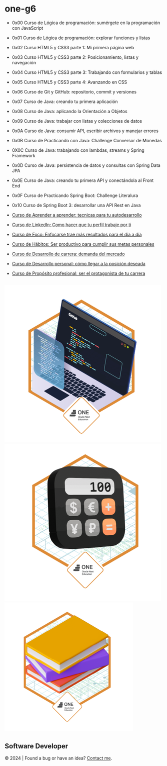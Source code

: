 # one-g6
- 0x00 Curso de Lógica de programación: sumérgete en la programación con JavaScript
- 0x01 Curso de Lógica de programación: explorar funciones y listas
- 0x02 Curso HTML5 y CSS3 parte 1: Mi primera página web
- 0x03 Curso HTML5 y CSS3 parte 2: Posicionamiento, listas y navegación
- 0x04 Curso HTML5 y CSS3 parte 3: Trabajando con formularios y tablas
- 0x05 Curso HTML5 y CSS3 parte 4: Avanzando en CSS
- 0x06 Curso de Git y GitHub: repositorio, commit y versiones
- 0x07 Curso de Java: creando tu primera aplicación
- 0x08 Curso de Java: aplicando la Orientación a Objetos
- 0x09 Curso de Java: trabajar con listas y colecciones de datos
- 0x0A Curso de Java: consumir API, escribir archivos y manejar errores
- 0x0B Curso de Practicando con Java: Challenge Conversor de Monedas
- 0X0C Curso de Java: trabajando con lambdas, streams y Spring Framework
- 0x0D Curso de Java: persistencia de datos y consultas con Spring Data JPA
- 0x0E Curso de Java: creando tu primera API y conectándola al Front End
- 0x0F Curso de Practicando Spring Boot: Challenge Literalura
- 0x10 Curso de Spring Boot 3: desarrollar una API Rest en Java

- [Curso de Aprender a aprender: tecnicas para tu autodesarrollo](./docs/aprender_a_aprender.md)
- [Curso de LinkedIn: Como hacer que tu perfil trabaje por ti](./docs/linkedin.md)
- [Curso de Foco: Enfocarse trae más resultados para el día a día](./docs/foco.md)
- [Curso de Hábitos: Ser productivo para cumplir sus metas personales](./docs/habitos.md)
- [Curso de Desarrollo de carrera: demanda del mercado](./docs/desarrollo_de_carrera.md)
- [Curso de Desarrollo personal: cómo llegar a la posición deseada](./docs/desarrollo_personal.md)
- [Curso de Propósito profesional: ser el protagonista de tu carrera](./docs/proposito_profesional.md)

![Badge Encryptor](./badges/badge-encryptor.png)
![Badge Conversor](./badges/badge-conversor.png)
![Badge Literalura](./badges/badge-literalura.png)
---
## Software Developer
:copyright: 2024  |  Found a bug or have an idea? [Contact me](https://github.com/javierandres-dev).
